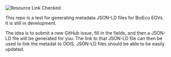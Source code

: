 ![Resource Link Checked](https://github.com/NOAA-CEFI-Portal/CEFI-info-hub-list/actions/workflows/gha_check_link_daily.yml/badge.svg)

This repo is a test for generating metadata JSON-LD files for BioEco EOVs. It is still in development.

The idea is to submit a new GitHub issue, fill in the fields, and then a JSON-LD file will be generated for you. The link to that JSON-LD file can then be used to link the metadat to ODIS.
JSON-LD files should be able to be easily updated.
